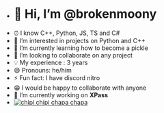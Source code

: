 - # 👋 Hi, I’m @brokenmoony
- ⏰ I know C++, Python, JS, TS and C#
- 👀 I’m interested in projects on Python and C++
- 🌱 I’m currently learning how to become a pickle
- 🔎 I’m looking to collaborate on any project
- 💡  My experience : 3 years
- 😄 Pronouns: he/him
- ⚡ Fun fact: I have discord nitro
- 😁 I would be happy to collaborate with anyone
- 🔭 I’m currently working on **XPass**
- [![chipi chipi chapa chapa](https://github-readme-stats.vercel.app/api?username=brokenmoony&theme=tokyonight)](https://github.com/anuraghazra/github-readme-stats)
